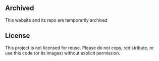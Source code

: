 ## Archived
This website and its repo are temporarily archived

## License

This project is not licensed for reuse. Please do not copy, redistribute, or use this code (or its images) without explicit permission.
